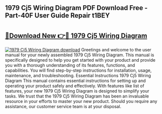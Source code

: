## 1979 Cj5 Wiring Diagram PDF Download Free - Part-40F User Guide Repair t1BEY

# <h2><a href="http://dfjzkkf.blite.top/?on=1979+Cj5+Wiring+Diagram">🔗Download New 👉🔴 1979 Cj5 Wiring Diagram</a></h2>

[![1979 Cj5 Wiring Diagram download](https://i.imgur.com/lujVjoI.png)](http://dfjzkkf.blite.top/?on=1979+Cj5+Wiring+Diagram)
Greetings and welcome to the user manual for your newly assembled 1979 Cj5 Wiring Diagram. This manual is specifically designed to help you get started with your product and provide you with a thorough understanding of its features, functions, and capabilities. You will find step-by-step instructions for installation, usage, maintenance, and troubleshooting. Essential Instructions 1979 Cj5 Wiring Diagram This manual contains essential instructions for setting up and operating your product safely and effectively. With features like list of features, your new 1979 Cj5 Wiring Diagram is designed to simplify your tasks. We trust that the 1979 Cj5 Wiring Diagram has been an invaluable resource in your efforts to master your new product. Should you require any assistance, our customer service team is at your disposal.
